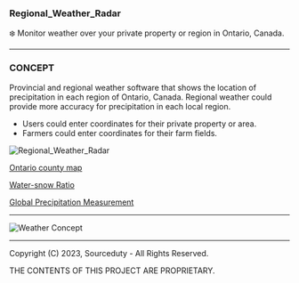 ### Regional_Weather_Radar

❄️ Monitor weather over your private property or region in Ontario, Canada.

***

### CONCEPT

Provincial and regional weather software that shows the location of precipitation in each region of Ontario, Canada. Regional weather could provide more accuracy for precipitation in each local region.

- Users could enter coordinates for their private property or area.
- Farmers could enter coordinates for their farm fields.

![Regional_Weather_Radar](https://github.com/sourceduty/Regional_Weather_Radar/assets/123030236/8980861e-9d13-4e42-9fba-ed4066e831dc)


[Ontario county map](https://www.google.com/maps/d/u/0/viewer?mid=1kKPz6L-BMydiGF0UHmJYfjgBuoY&hl=en)

[Water-snow Ratio](https://1drv.ms/b/s!AumZxqj6wFkfhoRDtBWh3tNdMk8EWw?e=ENaqnQ)

[Global Precipitation Measurement](https://gpm.nasa.gov/category/keywords/snowfall#:~:text=The%20Global%20Precipitation%20Measurement%20mission,snow%20worldwide%20every%20three%20hours.)

***
![Weather Concept](https://github.com/sourceduty/Regional_Weather_Radar/assets/123030236/4254c568-5e01-4612-bd3e-1aff209b5b67)
***

Copyright (C) 2023, Sourceduty - All Rights Reserved.

THE CONTENTS OF THIS PROJECT ARE PROPRIETARY.
